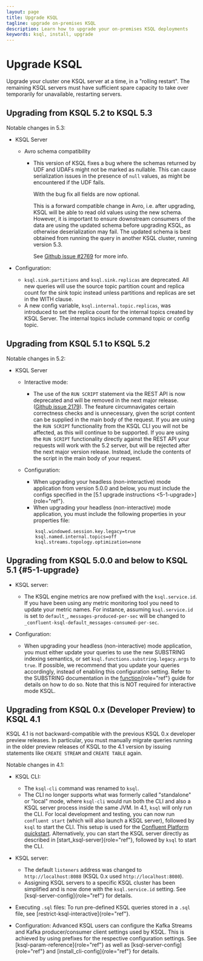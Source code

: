 ```yaml
---
layout: page
title: Upgrade KSQL
tagline: upgrade on-premises KSQL 
description: Learn how to upgrade your on-premises KSQL deployments
keywords: ksql, install, upgrade
---
```


Upgrade KSQL
============

Upgrade your cluster one KSQL server at a time, in a "rolling restart".
The remaining KSQL servers must have sufficient spare capacity to take over
temporarily for unavailable, restarting servers.

Upgrading from KSQL 5.2 to KSQL 5.3
-----------------------------------

Notable changes in 5.3:

-   KSQL Server
  
    -   Avro schema compatibility

           -   This version of KSQL fixes a bug where the schemas
               returned by UDF and UDAFs might not be marked as
               nullable. This can cause serialization issues in the
               presence of `null` values, as might be encountered if
               the UDF fails.
           
               With the bug fix all fields are now optional.
           
               This is a forward compatible change in Avro, i.e. after
               upgrading, KSQL will be able to read old values using
               the new schema. However, it is important to ensure
               downstream consumers of the data are using the updated
               schema before upgrading KSQL, as otherwise
               deserialization may fail. The updated schema is best
               obtained from running the query in another KSQL cluster,
               running version 5.3.
           
               See [Github issue
               #2769](https://github.com/confluentinc/ksql/pull/2769)
               for more info.
       
-   Configuration:

    -   `ksql.sink.partitions` and `ksql.sink.replicas` are
        deprecated. All new queries will use the source topic
        partition count and replica count for the sink topic instead
        unless partitions and replicas are set in the WITH clause.
    -   A new config variable, `ksql.internal.topic.replicas`, was
        introduced to set the replica count for the internal topics
        created by KSQL Server. The internal topics include command
        topic or config topic.

Upgrading from KSQL 5.1 to KSQL 5.2
-----------------------------------

Notable changes in 5.2:

-   KSQL Server
    -   Interactive mode:

         -   The use of the `RUN SCRIPT` statement via the REST API
             is now deprecated and will be removed in the next major
             release. ([Github issue
             2179](https://github.com/confluentinc/ksql/issues/2179)).
             The feature circumnavigates certain correctness checks
             and is unnecessary, given the script content can be
             supplied in the main body of the request. If you are
             using the `RUN SCRIPT` functionality from the KSQL CLI
             you will not be affected, as this will continue to be
             supported. If you are using the `RUN SCRIPT`
             functionality directly against the REST API your
             requests will work with the 5.2 server, but will be
             rejected after the next major version release. Instead,
             include the contents of the script in the main body of
             your request.
    
    -   Configuration:

         -   When upgrading your headless (non-interactive) mode
             application from version 5.0.0 and below, you must include the
             configs specified in the
             [5.1 upgrade instructions \<5-1-upgrade\>]{role="ref"}.
         -   When upgrading your headless (non-interactive) mode
             application, you must include the following properties in your
             properties file:

        ```
            ksql.windowed.session.key.legacy=true
            ksql.named.internal.topics=off
            ksql.streams.topology.optimization=none
        ```

Upgrading from KSQL 5.0.0 and below to KSQL 5.1 {#5-1-upgrade}
-----------------------------------------------

-   KSQL server:
  
    -   The KSQL engine metrics are now prefixed with the
        `ksql.service.id`. If you have been using any metric
        monitoring tool you need to update your metric names. For
        instance, assuming `ksql.service.id` is set to `default_`,
        `messages-produced-per-sec` will be changed to
        `_confluent-ksql-default_messages-consumed-per-sec`.

-   Configuration:
  
     -   When upgrading your headless (non-interactive) mode
         application, you must either update your queries to use the
         new SUBSTRING indexing semantics, or set
         `ksql.functions.substring.legacy.args` to `true`. If possible,
         we recommend that you update your queries accordingly, instead
         of enabling this configuration setting. Refer to the SUBSTRING
         documentation in the [function](#functions){role="ref"}
         guide for details on how to do so. Note that this is NOT
         required for interactive mode KSQL.

Upgrading from KSQL 0.x (Developer Preview) to KSQL 4.1
-------------------------------------------------------

KSQL 4.1 is not backward-compatible with the previous KSQL 0.x developer
preview releases. In particular, you must manually migrate queries
running in the older preview releases of KSQL to the 4.1 version by
issuing statements like `CREATE STREAM` and `CREATE TABLE` again.

Notable changes in 4.1:

-   KSQL CLI:

     -   The `ksql-cli` command was renamed to `ksql`.
     -   The CLI no longer supports what was formerly called
         \"standalone\" or \"local\" mode, where `ksql-cli` would run
         both the CLI and also a KSQL server process inside the same
         JVM. In 4.1, `ksql` will only run the CLI. For local
         development and testing, you can now run `confluent start`
         (which will also launch a KSQL server), followed by `ksql` to
         start the CLI. This setup is used for the [Confluent Platform
         quickstart](https://docs.confluent.io/current/quickstart/index.html).
         Alternatively, you can start the KSQL server directly as
         described in [start_ksql-server]{role="ref"}, followed by
         `ksql` to start the CLI.

-   KSQL server:

    -   The default `listeners` address was changed to
        `http://localhost:8088` (KSQL 0.x used
        `http://localhost:8080`).
    -   Assigning KSQL servers to a specific KSQL cluster has been
        simplified and is now done with the `ksql.service.id` setting.
        See [ksql-server-config]{role="ref"} for details.

-   Executing `.sql` files: To run pre-defined KSQL queries stored in a
    `.sql` file, see [restrict-ksql-interactive]{role="ref"}.
-   Configuration: Advanced KSQL users can configure the Kafka Streams
    and Kafka producer/consumer client settings used by KSQL. This is
    achieved by using prefixes for the respective configuration
    settings. See [ksql-param-reference]{role="ref"} as well as
    [ksql-server-config]{role="ref"} and
    [install_cli-config]{role="ref"} for details.
